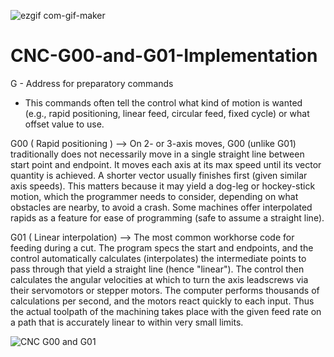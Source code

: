 ![ezgif com-gif-maker](https://user-images.githubusercontent.com/37467941/114655522-f96f0080-9d09-11eb-82fe-ba2f13adbb28.gif)
# CNC-G00-and-G01-Implementation
G - Address for preparatory commands
  - This commands often tell the control what kind of motion is wanted (e.g., rapid positioning, linear feed, circular feed, fixed cycle) or what offset value to use.

G00 ( Rapid positioning )	--> On 2- or 3-axis moves, G00 (unlike G01) traditionally does not necessarily move in a single straight line between start point and endpoint. It moves each axis at its max speed until its vector quantity is achieved. A shorter vector usually finishes first (given similar axis speeds). This matters because it may yield a dog-leg or hockey-stick motion, which the programmer needs to consider, depending on what obstacles are nearby, to avoid a crash. Some machines offer interpolated rapids as a feature for ease of programming (safe to assume a straight line).

G01	( Linear interpolation) -->	The most common workhorse code for feeding during a cut. The program specs the start and endpoints, and the control automatically calculates (interpolates) the intermediate points to pass through that yield a straight line (hence "linear"). The control then calculates the angular velocities at which to turn the axis leadscrews via their servomotors or stepper motors. The computer performs thousands of calculations per second, and the motors react quickly to each input. Thus the actual toolpath of the machining takes place with the given feed rate on a path that is accurately linear to within very small limits.

![CNC G00 and G01](https://user-images.githubusercontent.com/37467941/114524466-de958100-9c62-11eb-9d6d-5859e5f33585.gif)



